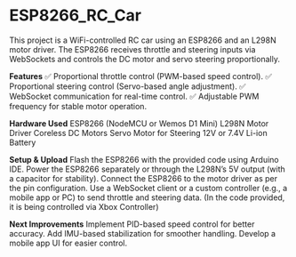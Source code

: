 # ESP8266_RC_Car
This project is a WiFi-controlled RC car using an ESP8266 and an L298N motor driver. The ESP8266 receives throttle and steering inputs via WebSockets and controls the DC motor and servo steering proportionally.

**Features**
✅ Proportional throttle control (PWM-based speed control).
✅ Proportional steering control (Servo-based angle adjustment).
✅ WebSocket communication for real-time control.
✅ Adjustable PWM frequency for stable motor operation.

**Hardware Used**
ESP8266 (NodeMCU or Wemos D1 Mini)
L298N Motor Driver
Coreless DC Motors
Servo Motor for Steering
12V or 7.4V Li-ion Battery

**Setup & Upload**
Flash the ESP8266 with the provided code using Arduino IDE.
Power the ESP8266 separately or through the L298N’s 5V output (with a capacitor for stability).
Connect the ESP8266 to the motor driver as per the pin configuration.
Use a WebSocket client or a custom controller (e.g., a mobile app or PC) to send throttle and steering data. (In the code provided, it is being controlled via Xbox Controller)

**Next Improvements**
Implement PID-based speed control for better accuracy.
Add IMU-based stabilization for smoother handling.
Develop a mobile app UI for easier control.

